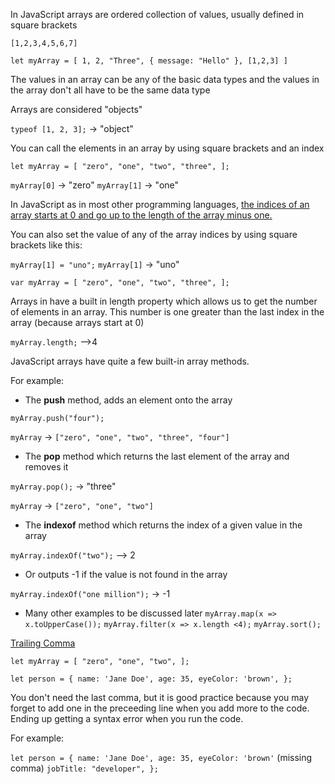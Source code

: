 In JavaScript arrays are ordered collection of values, usually defined in square brackets

`[1,2,3,4,5,6,7]`

`let myArray = [
	1,
	2,
	"Three",
	{ message: "Hello" },
	[1,2,3]
]`

The values in an array can be any of the basic data types and the values in the array don't all have to be the same data type

Arrays are considered "objects"

`typeof [1, 2, 3];` -> "object"

You can call the elements in an array by using square brackets and an index

`let myArray = [
	"zero",
	"one",
	"two",
	"three",
];`

`myArray[0]` -> "zero"
`myArray[1]` -> "one"

In JavaScript as in most other programming languages, <u>the indices of an array starts at 0 and go up to the length of the array minus one.</u>


You can also set the value of any of the array indices by using square brackets like this:

`myArray[1] = "uno";`
`myArray[1]` -> "uno"

`var myArray = [
	"zero",
	"one",
	"two",
	"three",
];`

Arrays in have a built in length property which allows us to get the number of elements in an array. This number is one greater than the last index in the array (because arrays start at 0)

`myArray.length;` -->4

JavaScript arrays have quite a few built-in array methods. 

For example:
- The <b>push</b> method, adds an element onto the array

`myArray.push("four");`

`myArray`
->
`["zero", "one", "two", "three", "four"]`

- The <b>pop</b> method which returns the last element of the array and removes it

`myArray.pop();` -> "three"

`myArray`
->
`["zero", "one", "two"]`

- The <b>indexof</b> method which returns the index of a given value in the array

`myArray.indexOf("two");` --> 2

- Or outputs -1 if the value is not found in the array

`myArray.indexOf("one million");` -> -1

- Many other examples to be discussed later
`myArray.map(x => x.toUpperCase());`
`myArray.filter(x => x.length <4);`
`myArray.sort();`

<u>Trailing Comma</u>

`let myArray = [
	"zero",
	"one",
	"two",
];`

`let person = {
	name: 'Jane Doe',
	age: 35,
	eyeColor: 'brown',
};`

You don't need the last comma, but it is good practice because you may forget to add one in the preceeding line when you add more to the code. Ending up getting a syntax error when you run the code.

For example:

`let person = {
	name: 'Jane Doe',
	age: 35,
	eyeColor: 'brown'` (missing comma)
	`jobTitle: "developer",
};`
